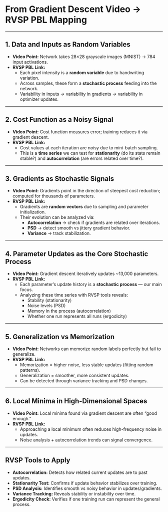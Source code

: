 # From Gradient Descent Video → RVSP PBL Mapping

---

## **1. Data and Inputs as Random Variables**

- **Video Point:** Network takes 28×28 grayscale images (MNIST) → 784 input activations.
- **RVSP PBL Link:**
    - Each pixel intensity is a **random variable** due to handwriting variation.
    - Across samples, these form a **stochastic process** feeding into the network.
    - Variability in inputs → variability in gradients → variability in optimizer updates.

---

## **2. Cost Function as a Noisy Signal**

- **Video Point:** Cost function measures error; training reduces it via gradient descent.
- **RVSP PBL Link:**
    - Cost values at each iteration are noisy due to mini-batch sampling.
    - This is a **time series** we can test for **stationarity** (do its stats remain stable?) and **autocorrelation** (are errors related over time?).

---

## **3. Gradients as Stochastic Signals**

- **Video Point:** Gradients point in the direction of steepest cost reduction; computed for thousands of parameters.
- **RVSP PBL Link:**
    - Gradients are **random vectors** due to sampling and parameter initialization.
    - Their evolution can be analyzed via:
        - **Autocorrelation** → check if gradients are related over iterations.
        - **PSD** → detect smooth vs jittery gradient behavior.
        - **Variance** → track stabilization.

---

## **4. Parameter Updates as the Core Stochastic Process**

- **Video Point:** Gradient descent iteratively updates ~13,000 parameters.
- **RVSP PBL Link:**
    - Each parameter’s update history is a **stochastic process** — our main focus.
    - Analyzing these time series with RVSP tools reveals:
        - Stability (stationarity)
        - Noise levels (PSD)
        - Memory in the process (autocorrelation)
        - Whether one run represents all runs (ergodicity)

---

## **5. Generalization vs Memorization**

- **Video Point:** Networks can memorize random labels perfectly but fail to generalize.
- **RVSP PBL Link:**
    - Memorization = higher noise, less stable updates (fitting random patterns).
    - Generalization = smoother, more consistent updates.
    - Can be detected through variance tracking and PSD changes.

---

## **6. Local Minima in High-Dimensional Spaces**

- **Video Point:** Local minima found via gradient descent are often “good enough.”
- **RVSP PBL Link:**
    - Approaching a local minimum often reduces high-frequency noise in updates.
    - Noise analysis + autocorrelation trends can signal convergence.

---

## **RVSP Tools to Apply**

- **Autocorrelation:** Detects how related current updates are to past updates.
- **Stationarity Test:** Confirms if update behavior stabilizes over training.
- **PSD Analysis:** Identifies smooth vs noisy behavior in updates/gradients.
- **Variance Tracking:** Reveals stability or instability over time.
- **Ergodicity Check:** Verifies if one training run can represent the general process.
